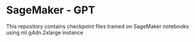 # SageMaker - GPT 

This repository contains checkpoint files trained on SageMaker notebooks using ml.g4dn.2xlarge instance